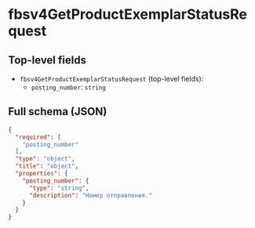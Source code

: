# fbsv4GetProductExemplarStatusRequest

## Top-level fields
- `fbsv4GetProductExemplarStatusRequest` (top-level fields):
  - `posting_number`: `string`

## Full schema (JSON)
```json
{
  "required": [
    "posting_number"
  ],
  "type": "object",
  "title": "object",
  "properties": {
    "posting_number": {
      "type": "string",
      "description": "Номер отправления."
    }
  }
}
```
